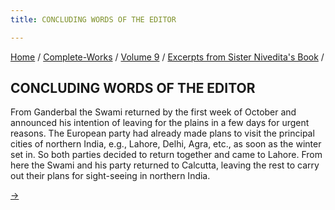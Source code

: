 ```yaml
---
title: CONCLUDING WORDS OF THE EDITOR

---
```



[Home](../../../index.htm) / [Complete-Works](../../complete_works.htm)
/ [Volume 9](../volume_9_contents.htm) / [Excerpts from Sister
Nivedita's Book](excerpts_from_sister_niveditas_book_contents.htm) /



## CONCLUDING WORDS OF THE EDITOR

From Ganderbal the Swami returned by the first week of October and
announced his intention of leaving for the plains in a few days for
urgent reasons. The European party had already made plans to visit the
principal cities of northern India, e.g., Lahore, Delhi, Agra, etc., as
soon as the winter set in. So both parties decided to return together
and came to Lahore. From here the Swami and his party returned to
Calcutta, leaving the rest to carry out their plans for sight-seeing in
northern India.

[→](../volume_9_contents.htm)



